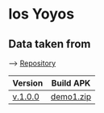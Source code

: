 # los Yoyos

## Data taken from 

--> [Repository](https://raw.githubusercontent.com/sapardo10/content/master/RH.json)



| Version | Build APK |
| ------------- | ------------- |
| [v.1.0.0](https://github.com/CA2puntosV/los_yoyos/commit/303fb44036963e7f32824d3f06901968a6885f1c) | [demo1.zip](https://github.com/CA2puntosV/los_yoyos/files/7663409/demo-losyoyos.zip)
  

